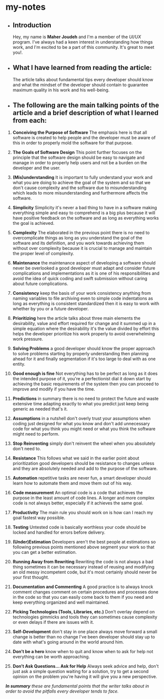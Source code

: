 
# my-notes

- ##   **Introduction**


    Hey, my name is **Maher Joudeh** and I'm a member of the *UI/UX* program.
    I've always had a keen interest in understanding how things work, and I'm excited to be a part of this community.
    It's great to meet you!.

- ## **What I have learned from reading the article:**
    The article talks about fundamental tips every developer should know and what the mindset of the developer should contain to guarantee maximum quality in his work and his well-being.


- ## **The following are the main talking points of the article and a brief description of what I learned from each:**

1. **Conceiving the Purpose of Software** 
The emphasis here is that all software is created to help people and the developer must be aware of this in order to properly mold the software for that purpose.

2. **The Goals of Software Design**
This point further focuses on the principle that the software design should be easy to navigate and manage in order to properly help users and not be a burden on the developer and the user.

3. **(Mis)understanding**
It is important to fully understand your work and what you are doing to achieve the goal of the system and so that we don't cause complexity and the software due to misunderstanding which leads to more misunderstanding and furthermore affects the software.

4. **Simplicity**
Simplicity it's never a bad thing to have in a software making everything simple and easy to comprehend is a big plus because it will have positive feedback on the software and as long as everything works the goal is achieved.

5. **Complexity**
The elaborated in the previous point there is no need to overcomplicate things as long as you understand the goal of the software and its definition, and you work towards achieving them without over complexity because it is crucial to manage and maintain the proper level of complexity.

6. **Maintenance**
the maintenance aspect of developing a software should never be overlooked a good developer must adapt and consider future complications and implementations as it is one of his responsibilities and avoid the idea of quick coding and swift submission without caring about future complications.

7. **Consistency**
keep the basis of your work consistency anything from naming variables to file archiving even to simple code indentations as long as everything is consistent standardized then it is easy to work with whether by you or a future developer.

8. **Prioritizing**
here the article talks about three main elements the desirability, value and effort required for change and it summed up in a simple equation where the desirability it's the value divided by effort this helps the developer prioritize his work properly to avoid overwhelming work pressure.

9. **Solving Problems**
a good developer should know the proper approach to solve problems starting by properly understanding then planning ahead for it and finally segmentation if it's too large to deal with as one entity.

10. **Good enough is fine**
Not everything has to be perfect as long as it does the intended purpose of it, you're a perfectionist dial it down start by achieving the basic requirements of the system then you can proceed to improve and modify if you have the time.

11. **Predictions**
in summary there is no need to protect the future and waste extensive time adapting exactly to what you predict just keep being generic as needed that's it.

12. **Assumptions**
in a nutshell don't overly trust your assumptions when coding just designed for what you know and don't add unnecessary code for what you think you might need or what you think the software might need to perform.

13. **Stop Reinventing**
simply don't reinvent the wheel when you absolutely don't need to.

14. **Resistance**
This follows what we said in the earlier point about prioritization good developers should be resistance to changes unless and they are absolutely needed and add to the purpose of the software.

15. **Automation**
repetitive tasks are never fun, a smart developer should learn how to automate them and move them out of his way.

16. **Code measurement**
An optimal code is a code that achieves the purpose in the least amount of code lines. A longer and more complex code is not always better, especially if it achieves the same goal.

17. **Productivity**
The main rule you should work on is how can I reach my goal fastest way possible.

18. **Testing**
Untested code is basically worthless your code should be locked and handled for errors before delivery.

19. **(Under)Estimation**
Developers aren't the best people at estimations so following previous points mentioned above segment your work so that you can get a better estimation.

20. **Running Away from Rewriting**
Rewriting the code is not always a bad thing sometimes it can be necessary instead of reusing and modifying an old messy incompetent code, but it's most certainly should never be your first thought.

21. **Documentation and Commenting**
A good practice is to always knock comment changes comment on certain procedures and processes done in the code so that you can easily come back to them if you need and keep everything organized and well maintained.

22. **Picking Technologies (Tools, Libraries, etc.)**
Don't overlay depend on technologies gimmicks and tools they can sometimes cause complexity or even delays if there are issues with it.

23. **Self-Development**
don't stay in one place always move forward a small change is better than no change I've been developer should stay up to date with what's going around in the world around him.

24. **Don’t be a hero**
know when to quit and know when to ask for help not everything can be worth approaching.

25. **Don’t Ask Questions… Ask for Help**
Always seek advice and help, don't just ask a simple question waiting for a solution, try to get a second opinion on the problem you're having it will give you a new perspective.

***In summary** these are fundamental points that the writer talks about in order to avoid the pitfalls every developer tends to face.*
